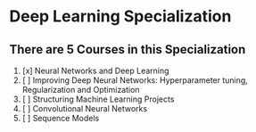 # Deep Learning Specialization

## There are 5 Courses in this Specialization

1. [x] Neural Networks and Deep Learning
2. [ ] Improving Deep Neural Networks: Hyperparameter tuning, Regularization and Optimization
3. [ ] Structuring Machine Learning Projects
4. [ ] Convolutional Neural Networks
5. [ ] Sequence Models
